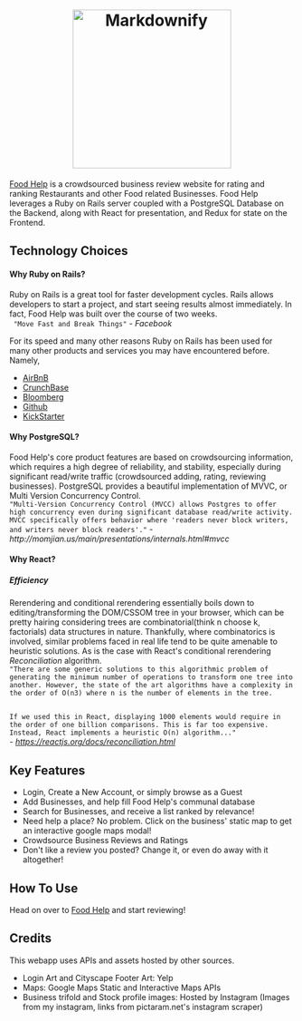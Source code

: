 <h1 align="center">
  <a href="https://food-help.herokuapp.com/#/"><img src="https://github.com/brtsai/food-help/blob/master/documentation/assets/logo/logo.png" alt="Markdownify" width="280"></a>
</h1>

<p>
  <a href="https://food-help.herokuapp.com/#/">Food Help</a> is a crowdsourced business review website for rating and ranking Restaurants and other Food related Businesses. 
  Food Help leverages a Ruby on Rails server coupled with a PostgreSQL Database on the Backend, along with React for presentation, and Redux for state on the Frontend.
</p>

<h2>
  Technology Choices
</h2>

<h4>
  Why Ruby on Rails?
</h4>

<p>
  Ruby on Rails is a great tool for faster development cycles. Rails allows developers to start a project, and start seeing results almost immediately. In fact, Food Help was built over the course of two weeks. 
  <br />
  <code> "Move Fast and Break Things"</code> <cite>- Facebook </cite>
  
<p> For its speed and many other reasons Ruby on Rails has been used for many other products and services you may have encountered before. Namely, <br />
<ul>
  <li><a href="https://www.airbnb.com/">AirBnB</a></li>
  <li><a href="https://www.crunchbase.com/">CrunchBase</a></li>
  <li><a href="https://www.bloomberg.com/">Bloomberg</a></li>
  <li><a href="https://github.com/">Github</a></li>
  <li><a href="https://www.kickstarter.com/">KickStarter</a></li>
</ul>

</p>

<h4> 
  Why PostgreSQL?
</h4>

<p>
Food Help's core product features are based on crowdsourcing information, which requires a high degree of reliability, and stability, especially during significant read/write traffic (crowdsourced adding, rating, reviewing businesses). PostgreSQL provides a beautiful implementation of MVVC, or Multi Version Concurrency Control. <br />
  <code>"Multi-Version Concurrency Control (MVCC) allows Postgres to offer high concurrency even during significant database read/write activity. MVCC specifically offers behavior where 'readers never block writers, and writers never block readers'."</code> <cite>-  http://momjian.us/main/presentations/internals.html#mvcc </cite>
</p>

<h4>
  Why React?
</h4>

<h5>
  <strong>
    <i>
      Efficiency
    </i>
  </strong>
</h5>

<p>
  Rerendering and conditional rerendering essentially boils down to editing/transforming the DOM/CSSOM tree in your browser, which can be pretty hairing considering trees are combinatorial(think n choose k, factorials) data structures in nature. Thankfully, where combinatorics is involved, similar problems faced in real life tend to be quite amenable to heuristic solutions. As is the case with React's conditional rerendering <i>Reconciliation</i> algorithm.
  <br />
<code>"There are some generic solutions to this algorithmic problem of generating the minimum number of operations to transform one tree into another. However, the state of the art algorithms have a complexity in the order of O(n3) where n is the number of elements in the tree.
  
  If we used this in React, displaying 1000 elements would require in the order of one billion comparisons. This is far too expensive. Instead, React implements a heuristic O(n) algorithm..."
  </code>
  <br />
  <cite> - https://reactjs.org/docs/reconciliation.html</cite>
</p>

<h2>
Key Features
</h2>

<ul>
  <li>
    Login, Create a New Account, or simply browse as a Guest
  </li>
  <li>
    Add Businesses, and help fill Food Help's communal database
  </li>
  <li>
     Search for Businesses, and receive a list ranked by relevance!
  </li>
  <li>
     Need help a place? No problem. Click on the business' static map to get an interactive google maps modal!
  </li>
  <li>
    Crowdsource Business Reviews and Ratings
  </li>
  <li>
    Don't like a review you posted? Change it, or even do away with it altogether!  
  </li>
</ul>

<h2>
How To Use
</h2>

Head on over to <a href="https://food-help.herokuapp.com/#/">Food Help</a> and start reviewing!

<h2>
Credits
</h2>

This webapp uses APIs and assets hosted by other sources.
<ul>
  <li>
     Login Art and Cityscape Footer Art: Yelp
  </li>
  <li>
     Maps: Google Maps Static and Interactive Maps APIs
  </li>
  <li>
     Business trifold and Stock profile images: Hosted by Instagram (Images from my instagram, links from pictaram.net's instagram scraper)
  </li>
</ul>
